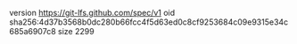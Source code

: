 version https://git-lfs.github.com/spec/v1
oid sha256:4d37b3568b0dc280b66fcc4f5d63ed0c8cf9253684c09e9315e34c685a6907c8
size 2299
